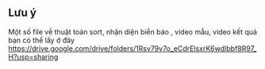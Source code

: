 ## Lưu ý
Một số file về thuật toán sort, nhận diện biển báo , video mẫu, video kết quả bạn có thể lấy ở đây [](https://drive.google.com/drive/folders/1Rsv79v7o_eCdrElsxrK6wdIbbf8R97_H?usp=sharing)https://drive.google.com/drive/folders/1Rsv79v7o_eCdrElsxrK6wdIbbf8R97_H?usp=sharing
